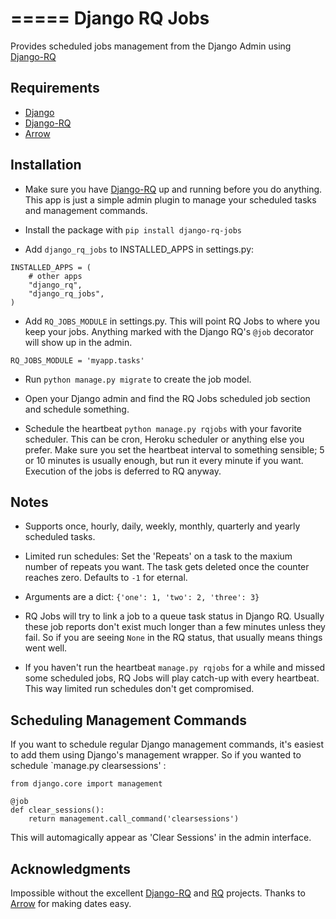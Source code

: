 =====
Django RQ Jobs
=====

Provides scheduled jobs management from the Django Admin using [Django-RQ](https://github.com/ui/django-rq)

Requirements
------------

* [Django](https://www.djangoproject.com)
* [Django-RQ](https://github.com/ui/django-rq)
* [Arrow](https://github.com/crsmithdev/arrow)

Installation
-----------

* Make sure you have [Django-RQ](https://github.com/ui/django-rq) up and running before you do anything.
   This app is just a simple admin plugin to manage your scheduled tasks and management commands.

* Install the package with  `pip install django-rq-jobs`  

* Add `django_rq_jobs` to INSTALLED_APPS in settings.py:
```
INSTALLED_APPS = (
    # other apps
    "django_rq",
    "django_rq_jobs",
)
```
* Add `RQ_JOBS_MODULE` in settings.py.
   This will point RQ Jobs to where you keep your jobs. Anything marked with the  Django RQ's `@job` decorator 
   will show up in the admin.
```
RQ_JOBS_MODULE = 'myapp.tasks'
```

* Run `python manage.py migrate` to create the job model.

* Open your Django admin and find the RQ Jobs scheduled job section and schedule something.

* Schedule the heartbeat `python manage.py rqjobs` with your favorite scheduler.
    This can be cron, Heroku scheduler or anything else you prefer.
    Make sure you set the heartbeat interval to something sensible;
    5 or 10 minutes is usually enough, but run it every minute if you want.
    Execution of the jobs is deferred to RQ anyway.
    
Notes
-----
* Supports once, hourly, daily, weekly, monthly, quarterly and yearly scheduled tasks.

* Limited run schedules: Set the 'Repeats' on a task to the maxium number of repeats you want. The task gets deleted once the counter reaches zero. Defaults to `-1` for eternal.

* Arguments are a dict:  `{'one': 1, 'two': 2, 'three': 3}`

* RQ Jobs will try to link a job to a queue task status in Django RQ. Usually these job reports don't exist much longer than a few minutes unless they fail. So if you are seeing `None` in the RQ status, that usually means things went well.

* If you haven't run the heartbeat `manage.py rqjobs` for a while and missed some scheduled jobs, RQ Jobs will play catch-up with every heartbeat. This way limited run schedules don't get compromised.
 
Scheduling Management Commands
--------------------
If you want to schedule regular Django management commands, it's easiest to add them using Django's management wrapper.
So if you wanted to schedule `manage.py clearsessions' :

```
from django.core import management

@job
def clear_sessions():
    return management.call_command('clearsessions')

```

This will automagically appear as 'Clear Sessions' in the admin interface.

Acknowledgments
---------------
Impossible without the excellent [Django-RQ](https://github.com/ui/django-rq) and [RQ](https://github.com/nvie/rq) projects. Thanks to [Arrow](https://github.com/crsmithdev/arrow) for making dates easy.
